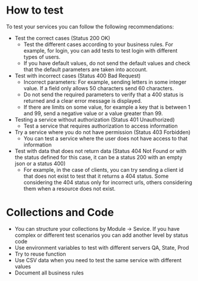 # How to test

To test your services you can follow the following recommendations:

- Test the correct cases (Status 200 OK)
  - Test the different cases according to your business rules. For example, for login, you can add tests to test login with different types of users.
  - If you have default values, do not send the default values and check that the default parameters are taken into account.
- Test with incorrect cases (Status 400 Bad Request)
  - Incorrect parameters: For example, sending letters in some integer value. If a field only allows 50 characters send 60 characters.
  - Do not send the required parameters to verify that a 400 status is returned and a clear error message is displayed.
  - If there are limits on some value, for example a key that is between 1 and 99, send a negative value or a value greater than 99.
- Testing a service without authorization (Status 401 Unauthorized)
  - Test a service that requires authorization to access information
- Try a service where you do not have permission (Status 403 Forbidden)
  - You can test a service where the user does not have access to that information
- Test with data that does not return data (Status 404 Not Found or with the status defined for this case, it can be a status 200 with an empty json or a status 400)
  - For example, in the case of clients, you can try sending a client id that does not exist to test that it returns a 404 status. Some considering the 404 status only for incorrect urls, others considering them when a resource does not exist.

# Collections and Code

- You can structure your collections by Module -> Sevice. If you have complex or different test scenarios you can add another level by status code 
- Use environment variables to test with different servers QA, State, Prod
- Try to reuse function 
- Use CSV data when you need to test the same service with different values
- Document all business rules
